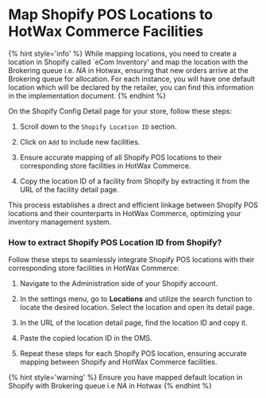 # Map Shopify POS Locations to HotWax Commerce Facilities

{% hint style='info' %}
While mapping locations, you need to create a location in Shopify called `eCom Inventory' and map the location with the Brokering queue i.e. _NA_ in Hotwax, ensuring that new orders arrive at the Brokering queue for allocation. For each instance, you will have one default location which will be declared by the retailer, you can find this information in the implementation document. 
{% endhint %}

On the Shopify Config Detail page for your store, follow these steps:

1. Scroll down to the `Shopify Location ID` section.

2. Click on `Add` to include new facilities.

3. Ensure accurate mapping of all Shopify POS locations to their corresponding store facilities in HotWax Commerce.

4. Copy the location ID of a facility from Shopify by extracting it from the URL of the facility detail page.

This process establishes a direct and efficient linkage between Shopify POS locations and their counterparts in HotWax Commerce, optimizing your inventory management system.

### How to extract Shopify POS Location ID from Shopify?

Follow these steps to seamlessly integrate Shopify POS locations with their corresponding store facilities in HotWax Commerce:

1. Navigate to the Administration side of your Shopify account.

2. In the settings menu, go to **Locations** and utilize the search function to locate the desired location. Select the location and open its detail page.

3. In the URL of the location detail page, find the location ID and copy it.

4. Paste the copied location ID in the OMS.

5. Repeat these steps for each Shopify POS location, ensuring accurate mapping between Shopify and HotWax Commerce facilities.

{% hint style='warning' %}
Ensure you have mapped default location in Shopify with Brokering queue i.e _NA_ in Hotwax
{% endhint %}


